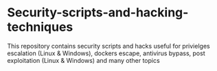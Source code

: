 # Security-scripts-and-hacking-techniques
This repository contains security scripts and hacks useful for privielges escalation (Linux &amp; Windows), dockers escape, antivirus bypass, post exploitation (Linux &amp; Windows) and many other topics
